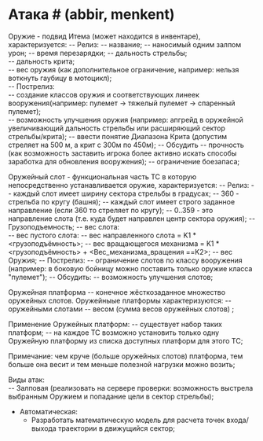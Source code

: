 ﻿
# Атака # (abbir, menkent)

Оружие - подвид Итема (может находится в инвентаре), характеризуется:
	-- Релиз:
		-- название;
		-- наносимый одним залпом урон;
		-- время перезарядки;
		-- дальность стрельбы;		
		-- дальность крита;		
		-- вес оружия (как дополнительное ограничение, например: нельзя воткнуть гаубицу в мотоцикл);		
	-- Пострелиз: 		
		-- создание классов оружия и соответствующих линеек вооружения(например: пулемет -> тяжелый пулемет -> спаренный пулемет);		   
		-- возможность улучшения оружия (например: апгрейд в оружейной увеличивающий дальность стрельбы или расширяющий сектор стрельбы/крита);
		-- ввести понятие Диапазона Крита (допустим стреляет на 500 м, а крит с 300м по 450м);
	-- Обсудить
		-- прочность (как возможность заставить игрока более активно искать способы заработка для обновления вооружения);
		-- ограничение боезапаса;		

Оружейный слот - функциональная часть ТС в которую непосредственно устанавливается оружие, характеризуется:
	-- Релиз:
		-- каждый слот имеет ширину сектора стрельбы в градусах;
			-- 360 - стрельба по кругу (башня);
		-- каждый слот имеет строго заданное направление (если 360 то стреляет по кругу);
			-- 0..359 - это направление слота (т.е. куда будет направлен центр сектора оружия);
		-- Грузоподъемность;
		-- вес слота:			
			-- вес пустого слота:
				-- вес направленного слота = K1 * <грузоподъёмность>;
				-- вес вращающегося механизма = K1 * <грузоподъёмность> +  <Вес_механизма_вращения ==K2>;
			-- вес Оружия;
	-- Пострелиз:
		-- ограничение слотов по классу вооружения (например: в боковую бойницу можно поставить только оружие класса "пулемет");
	-- Обсудить: 
		-- возможность улучшения слотов;		
			
Оружейная платформа -- конечное жёсткозаданное множество оружейных слотов.
Оружейныые платформы характеризуются:
	-- оружейными слотами
	-- весом (сумма весов оружейных слотов) ;

Применение Оружейных платформ:
	-- существует набор таких платформ;
	-- на каждое ТС возможно установить только одну Оружейную платформу из списка доступных платформ для этого ТС;

Примечание: чем круче (больше оружейных слотов) платформа, тем больше она весит и тем меньше полезной нагрузки можно возить;
									
									
Виды атак:   
	-- Залповая (реализовать на сервере проверки: возможность выстрела выбранным Оружием и попадание цели в сектор стрельбы);		

- Автоматическая:
    - Разработать математическую модель для расчета точек входа/выхода траектории в движущийся сектор;
